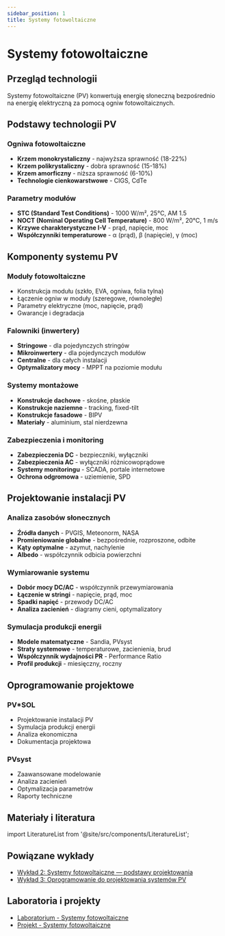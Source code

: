 ```yaml
---
sidebar_position: 1
title: Systemy fotowoltaiczne
---
```


# Systemy fotowoltaiczne

## Przegląd technologii

Systemy fotowoltaiczne (PV) konwertują energię słoneczną bezpośrednio na energię elektryczną za pomocą ogniw fotowoltaicznych.

## Podstawy technologii PV

### Ogniwa fotowoltaiczne
- **Krzem monokrystaliczny** - najwyższa sprawność (18-22%)
- **Krzem polikrystaliczny** - dobra sprawność (15-18%)
- **Krzem amorficzny** - niższa sprawność (6-10%)
- **Technologie cienkowarstwowe** - CIGS, CdTe

### Parametry modułów
- **STC (Standard Test Conditions)** - 1000 W/m², 25°C, AM 1.5
- **NOCT (Nominal Operating Cell Temperature)** - 800 W/m², 20°C, 1 m/s
- **Krzywe charakterystyczne I-V** - prąd, napięcie, moc
- **Współczynniki temperaturowe** - α (prąd), β (napięcie), γ (moc)

## Komponenty systemu PV

### Moduły fotowoltaiczne
- Konstrukcja modułu (szkło, EVA, ogniwa, folia tylna)
- Łączenie ogniw w moduły (szeregowe, równoległe)
- Parametry elektryczne (moc, napięcie, prąd)
- Gwarancje i degradacja

### Falowniki (inwertery)
- **Stringowe** - dla pojedynczych stringów
- **Mikroinwertery** - dla pojedynczych modułów
- **Centralne** - dla całych instalacji
- **Optymalizatory mocy** - MPPT na poziomie modułu

### Systemy montażowe
- **Konstrukcje dachowe** - skośne, płaskie
- **Konstrukcje naziemne** - tracking, fixed-tilt
- **Konstrukcje fasadowe** - BIPV
- **Materiały** - aluminium, stal nierdzewna

### Zabezpieczenia i monitoring
- **Zabezpieczenia DC** - bezpieczniki, wyłączniki
- **Zabezpieczenia AC** - wyłączniki różnicowoprądowe
- **Systemy monitoringu** - SCADA, portale internetowe
- **Ochrona odgromowa** - uziemienie, SPD

## Projektowanie instalacji PV

### Analiza zasobów słonecznych
- **Źródła danych** - PVGIS, Meteonorm, NASA
- **Promieniowanie globalne** - bezpośrednie, rozproszone, odbite
- **Kąty optymalne** - azymut, nachylenie
- **Albedo** - współczynnik odbicia powierzchni

### Wymiarowanie systemu
- **Dobór mocy DC/AC** - współczynnik przewymiarowania
- **Łączenie w stringi** - napięcie, prąd, moc
- **Spadki napięć** - przewody DC/AC
- **Analiza zacienień** - diagramy cieni, optymalizatory

### Symulacja produkcji energii
- **Modele matematyczne** - Sandia, PVsyst
- **Straty systemowe** - temperaturowe, zacienienia, brud
- **Współczynnik wydajności PR** - Performance Ratio
- **Profil produkcji** - miesięczny, roczny

## Oprogramowanie projektowe

### PV*SOL
- Projektowanie instalacji PV
- Symulacja produkcji energii
- Analiza ekonomiczna
- Dokumentacja projektowa

### PVsyst
- Zaawansowane modelowanie
- Analiza zacienień
- Optymalizacja parametrów
- Raporty techniczne

## Materiały i literatura

import LiteratureList from '@site/src/components/LiteratureList';

<LiteratureList topic="software" title="Podręczniki oprogramowania" />

## Powiązane wykłady

- [Wykład 2: Systemy fotowoltaiczne — podstawy projektowania](/docs/wyklady/wyklad-02-pv-podstawy)
- [Wykład 3: Oprogramowanie do projektowania systemów PV](/docs/wyklady/wyklad-03-oprogramowanie-pv)

## Laboratoria i projekty

- [Laboratorium - Systemy fotowoltaiczne](/docs/projekty/photovoltaic%20systems)
- [Projekt - Systemy fotowoltaiczne](/docs/projekty/photovoltaic%20systems)
